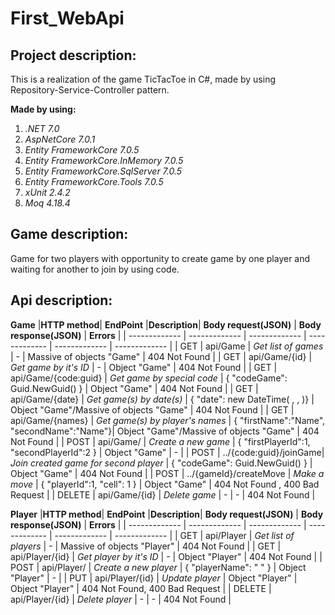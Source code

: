 # First_WebApi

## Project description:
This is a realization of the game TicTacToe in C#, made by using Repository-Service-Controller pattern.

**Made by using:**
1. *.NET 7.0*
2. *AspNetCore 7.0.1*
3. *Entity FrameworkCore 7.0.5*
4. *Entity FrameworkCore.InMemory 7.0.5*
5. *Entity FrameworkCore.SqlServer 7.0.5*
6. *Entity FrameworkCore.Tools 7.0.5*
7. *xUnit 2.4.2*
8. *Moq 4.18.4*

## Game description:
Game for two players with opportunity to create game by one player and waiting for another to join by using code. 

## Api description:
**Game**
|**HTTP method**|  **EndPoint** |**Description**| **Body request(JSON)** | **Body response(JSON)** | **Errors** |
| ------------- | ------------- | ------------- | ------------- | ------------- | ------------- |
|      GET      |        api/Game        |          *Get list of games*           | -                                         | Massive of objects "Game"  | 404 Not Found |
|      GET      |     api/Game/{id}      |         *Get game by it's ID*          | -                                         |       Object "Game"        | 404 Not Found |
|      GET      | api/Game/{code:guid}   |      *Get game by special code*        |       { "codeGame": Guid.NewGuid() }      |       Object "Game"        | 404 Not Found |
|      GET      |    api/Game/{date}     |       *Get game(s) by date(s)*         |       { "date": new DateTime( , , )}      | Object "Game"/Massive of objects "Game" | 404 Not Found |
|      GET      |   api/Game/{names}     |    *Get game(s) by player's names*     | { "firstName":"Name", "secondName":"Name"}| Object "Game"/Massive of objects "Game" | 404 Not Found |
|      POST     |        api/Game/       |          *Create a new game*           | { "firstPlayerId":1, "secondPlayerId":2 } |       Object "Game"        |       -       |
|      POST     | ../{code:guid}/joinGame| *Join created game for second player*  |       { "codeGame": Guid.NewGuid() }      |       Object "Game"        | 404 Not Found |
|      POST     | ../{gameId}/createMove |             *Make a move*              |        { "playerId":1, "cell": 1 }        |       Object "Game"        | 404 Not Found , 400 Bad Request |
|      DELETE   |     api/Game/{id}      |             *Delete game*              | -                                         |             -              | 404 Not Found |

**Player**
|**HTTP method**|  **EndPoint** |**Description**| **Body request(JSON)** | **Body response(JSON)** | **Errors** |
| ------------- | ------------- | ------------- | ------------- | ------------- | ------------- |
|      GET      |        api/Player        |    *Get list of players*       | -                     | Massive of objects "Player" | 404 Not Found |
|      GET      |     api/Player/{id}      |   *Get player by it's ID*      | -                     |       Object "Player"       | 404 Not Found |
|      POST     |        api/Player/       |    *Create a new player*       | { "playerName": " " } |       Object "Player"       |       -       |
|      PUT      |     api/Player/{id}      |        *Update player*         |    Object "Player"    |       Object "Player"       | 404 Not Found, 400 Bad Request |
|      DELETE   |     api/Player/{id}      |        *Delete player*         | -                     |              -              | 404 Not Found |
